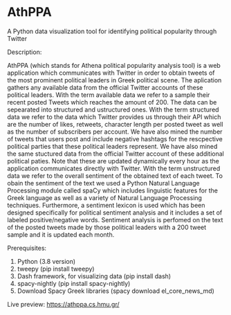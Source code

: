 # AthPPA
A Python data visualization tool for identifying political popularity through Twitter

Description:

AthPPA (which stands for Athena political popularity analysis tool) is a web application which communicates with Twitter in order to obtain tweets of the most prominent political leaders in Greek political scene. The aplication gathers any available data from the official Twitter accounts of these political leaders. With the term available data we refer to a sample their recent posted Tweets which reaches the amount of 200. The data can be sepearated into structured and ustructured ones. With the term structured data we refer to the data which Twitter provides us through their API which are the number of likes, retweets, character length per posted tweet as well as the number of subscribers per account. We have also mined the number of tweets that users post and include negative hashtags for the rescpective political parties that these political leaders represent. We have also mined the same stuctured data from the official Twitter account of these additional political paties. Note that these are updated dynamically every hour as the application communicates directly with Twitter. With the term unstructured data we refer to the overall sentiment of the obtained text of each tweet. To obain the sentiment of the text we used a Python Natural Language Processing module called spaCy which includes linguistic features for the Greek language as well as a variety of Natural Language Processing techniques. Furthermore, a sentiment lexicon is used which has been designed specifically for political sentiment analysis and it includes a set of labeled positive/negative words. Sentiment analysis is perfomed on the text of the posted tweets made by those political leaders with a 200 tweet sample and it is updated each month.

Prerequisites:
1. Python (3.8 version)
2. tweepy (pip install tweepy)
3. Dash framework, for visualizing data (pip install dash)
3. spacy-nightly (pip install spacy-nightly)
4. Download Spacy Greek libraries (spacy download el_core_news_md)

Live preview: https://athppa.cs.hmu.gr/ 
